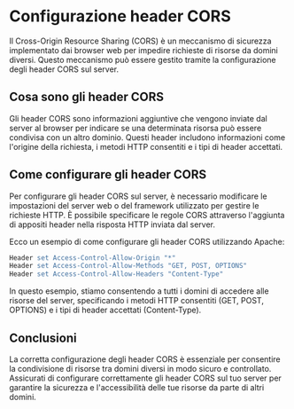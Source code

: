 # Configurazione header CORS

Il Cross-Origin Resource Sharing (CORS) è un meccanismo di sicurezza implementato dai browser web per impedire richieste di risorse da domini diversi. Questo meccanismo può essere gestito tramite la configurazione degli header CORS sul server.

## Cosa sono gli header CORS

Gli header CORS sono informazioni aggiuntive che vengono inviate dal server al browser per indicare se una determinata risorsa può essere condivisa con un altro dominio. Questi header includono informazioni come l'origine della richiesta, i metodi HTTP consentiti e i tipi di header accettati.

## Come configurare gli header CORS

Per configurare gli header CORS sul server, è necessario modificare le impostazioni del server web o del framework utilizzato per gestire le richieste HTTP. È possibile specificare le regole CORS attraverso l'aggiunta di appositi header nella risposta HTTP inviata dal server.

Ecco un esempio di come configurare gli header CORS utilizzando Apache:

```apache
Header set Access-Control-Allow-Origin "*"
Header set Access-Control-Allow-Methods "GET, POST, OPTIONS"
Header set Access-Control-Allow-Headers "Content-Type"
```

In questo esempio, stiamo consentendo a tutti i domini di accedere alle risorse del server, specificando i metodi HTTP consentiti (GET, POST, OPTIONS) e i tipi di header accettati (Content-Type).

## Conclusioni

La corretta configurazione degli header CORS è essenziale per consentire la condivisione di risorse tra domini diversi in modo sicuro e controllato. Assicurati di configurare correttamente gli header CORS sul tuo server per garantire la sicurezza e l'accessibilità delle tue risorse da parte di altri domini.